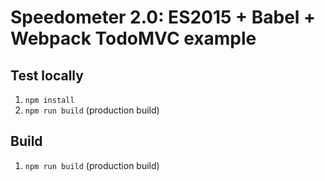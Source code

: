 # Speedometer 2.0: ES2015 + Babel + Webpack TodoMVC example

## Test locally

1. `npm install`
2. `npm run build` (production build)

## Build

1. `npm run build` (production build)

